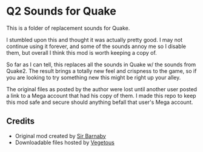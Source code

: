 # Q2 Sounds for Quake

This is a folder of replacement sounds for Quake.

I stumbled upon this and thought it was actually pretty good.  I may not continue using it forever, and some of the sounds annoy me so I disable them, but overall I think this mod is worth keeping a copy of.

So far as I can tell, this replaces all the sounds in Quake w/ the sounds from Quake2.  The result brings a totally new feel and crispness to the game, so if you are looking to try something new this might be right up your alley.

The original files as posted by the author were lost until another user posted a link to a Mega account that had his copy of them.  I made this repo to keep this mod safe and secure should anything befall that user's Mega account.

## Credits

- Original mod created by [Sir Barnaby](https://quakeone.com/forum/quake-mod-releases/finished-works/276140-enhanced-sounds-for-quake)
- Downloadable files hosted by [Vegetous](https://mega.nz/folder/8B5VRLbK#Eoj1MknfaW85dZPNZNg8Yw)